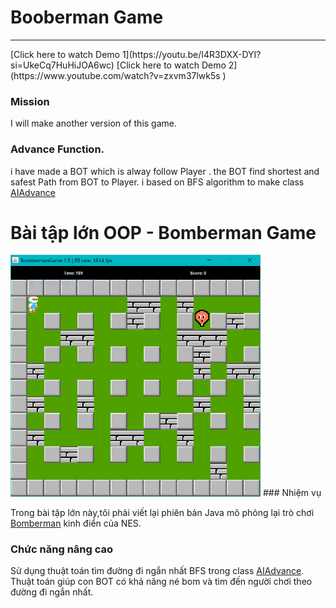 # Booberman Game
<hr>
[Click here to watch Demo 1](https://youtu.be/I4R3DXX-DYI?si=UkeCq7HuHiJOA6wc)
[Click here to watch Demo 2](https://www.youtube.com/watch?v=zxvm37lwk5s )


### Mission
I will make another version of this game.
### Advance Function.
i have made a BOT which is alway follow Player . the BOT find shortest and safest Path from BOT to Player.
i based on BFS algorithm to make class  [AIAdvance](https://github.com/17021084/BomberMan_Base_NES/blob/master/src/uet/oop/bomberman/entities/character/enemy/ai/AIAdvance.java)


# Bài tập lớn OOP - Bomberman Game
<img src="res/demo.png" alt="drawing" width="400"/>
### Nhiệm vụ 

Trong bài tập lớn này,tôi phải viết lại phiên bản Java mô phỏng lại trò chơi [Bomberman](https://www.youtube.com/watch?v=mKIOVwqgSXM) kinh điển của NES.
<br>

### Chức năng nâng cao
Sử dụng thuật toán tìm đường đi ngắn nhất BFS  trong class  [AIAdvance](https://github.com/17021084/BomberMan_Base_NES/blob/master/src/uet/oop/bomberman/entities/character/enemy/ai/AIAdvance.java). Thuật toán giúp con BOT có khả năng né bom và tìm đến người chơi theo đường đi ngắn nhất.







